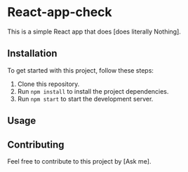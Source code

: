 # React-app-check

This is a simple React app that does [does literally Nothing].

## Installation

To get started with this project, follow these steps:

1. Clone this repository.
2. Run `npm install` to install the project dependencies.
3. Run `npm start` to start the development server.

## Usage


## Contributing

Feel free to contribute to this project by [Ask me].

